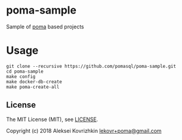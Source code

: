 # poma-sample
Sample of [poma](https://github.com/pomasql/poma) based projects

# Usage

```
git clone --recursive https://github.com/pomasql/poma-sample.git
cd poma-sample
make config
make docker-db-create
make poma-create-all
```

## License

The MIT License (MIT), see [LICENSE](LICENSE).

Copyright (c) 2018 Aleksei Kovrizhkin <lekovr+poma@gmail.com>
